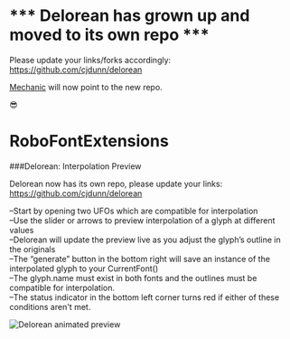 *** Delorean has grown up and moved to its own repo *** 
==================

Please update your links/forks accordingly: 
https://github.com/cjdunn/delorean

[Mechanic](https://github.com/robofont-mechanic/mechanic-2) will now point to the new repo. 

😎


RoboFontExtensions
==================

###Delorean: Interpolation Preview  

Delorean now has its own repo, please update your links: 
https://github.com/cjdunn/delorean

–Start by opening two UFOs which are compatible for interpolation  
–Use the slider or arrows to preview interpolation of a glyph at different values  
–Delorean will update the preview live as you adjust the glyph’s outline in the originals  
–The “generate” button in the bottom right will save an instance of the interpolated glyph to your CurrentFont()  
–The glyph.name must exist in both fonts and the outlines must be compatible for interpolation.  
–The status indicator in the bottom left corner turns red if either of these conditions aren't met. 


![Delorean animated preview]( https://raw.githubusercontent.com/cjdunn/RoboFontExtensions/master/Delorean/Delorean.roboFontExt/html/Delorean_sample_anm.gif)
